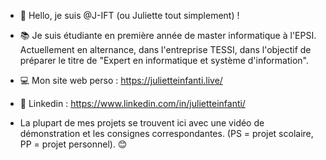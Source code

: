 - 👋 Hello, je suis @J-IFT (ou Juliette tout simplement) !

- 📚 Je suis étudiante en première année de master informatique à l'EPSI. Actuellement en alternance, dans l'entreprise TESSI, dans l'objectif de préparer le titre de "Expert en informatique et système d'information".

- 💻 Mon site web perso : https://julietteinfanti.live/

- 📎 Linkedin : https://www.linkedin.com/in/julietteinfanti/

- La plupart de mes projets se trouvent ici avec une vidéo de démonstration et les consignes correspondantes. (PS = projet scolaire, PP = projet personnel). 😊
